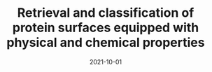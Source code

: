 ---
title: "Retrieval and classification of protein surfaces equipped with physical and chemical properties"
collection: publications
permalink: /publication/2021-10-shrec02
excerpt: ''
date: 2021-10-01
venue: 'COMPUTER & GRAPHICS'
paperurl: 'https://doi.org/10.1016/j.cag.2021.06.010'
citation: 'Andrea Raffo [et al,... including *Danh Le* ]'
---
